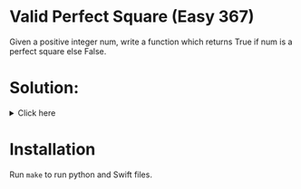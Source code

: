 # Valid Perfect Square (Easy 367)
Given a positive integer num, write a function which returns True if num is
a perfect square else False.

# Solution:

<details><summary>Click here</summary>  
Use binary search between 1 and x. Use stop condition if mid * mid = x.
O(log n) time, O(1) space.

<br></br>

</details>

# Installation
Run `make` to run python and Swift files.
